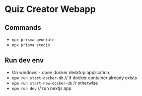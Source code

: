# Quiz Creator Webapp 

## Commands
- `npx prisma generate`
- `npx prisma studio`

## Run dev env
- On windows - open docker desktop application.
- `npm run start-docker-db` // if docker container already exists 
- `npm run start-new-docker-db` // otherwise
- `npm run dev` // run nextjs app